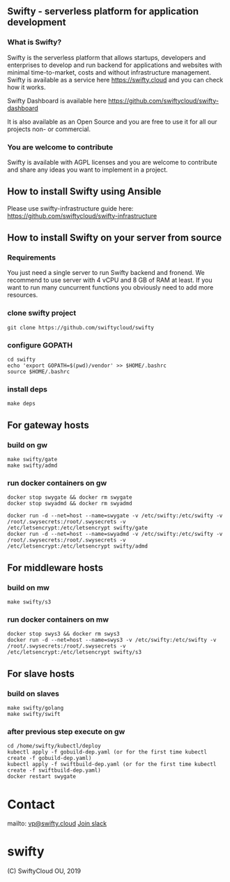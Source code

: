 ## Swifty - serverless platform for application development

### What is Swifty?

Swifty is the serverless platform that allows startups, developers and enterprises to develop and run backend for applications and websites with minimal time-to-market, costs and without infrastructure management.
Swifty is available as a service here https://swifty.cloud and you can check how it works.

Swifty Dashboard is available here https://github.com/swiftycloud/swifty-dashboard

It is also available as an Open Source and you are free to use it for all our projects non- or commercial.

### You are welcome to contribute

Swifty is available with AGPL licenses and you are welcome to contribute and share any ideas you want to implement in a project.

## How to install Swifty using Ansible

Please use swifty-infrastructure guide here:
https://github.com/swiftycloud/swifty-infrastructure

## How to install Swifty on your server from source

### Requirements

You just need a single server to run Swifty backend and fronend. We recommend to use server with 4 vCPU and 8 GB of RAM at least. If you want to run many cuncurrent functions you obviously need to add more resources.

### clone swifty project
```
git clone https://github.com/swiftycloud/swifty
```

### configure GOPATH

```
cd swifty
echo 'export GOPATH=$(pwd)/vendor' >> $HOME/.bashrc
source $HOME/.bashrc
```


### install deps
```
make deps
```

## For gateway hosts

### build on gw
```
make swifty/gate
make swifty/admd
```

### run docker containers on gw

```
docker stop swygate && docker rm swygate
docker stop swyadmd && docker rm swyadmd

docker run -d --net=host --name=swygate -v /etc/swifty:/etc/swifty -v /root/.swysecrets:/root/.swysecrets -v /etc/letsencrypt:/etc/letsencrypt swifty/gate
docker run -d --net=host --name=swyadmd -v /etc/swifty:/etc/swifty -v /root/.swysecrets:/root/.swysecrets -v /etc/letsencrypt:/etc/letsencrypt swifty/admd
```

## For middleware hosts


### build on mw

```
make swifty/s3
```

### run docker containers on mw

```
docker stop swys3 && docker rm swys3
docker run -d --net=host --name=swys3 -v /etc/swifty:/etc/swifty -v /root/.swysecrets:/root/.swysecrets -v /etc/letsencrypt:/etc/letsencrypt swifty/s3
```

## For slave hosts


### build on slaves

```
make swifty/golang
make swifty/swift
```

### after previous step execute on gw

```
cd /home/swifty/kubectl/deploy
kubectl apply -f gobuild-dep.yaml (or for the first time kubectl create -f gobuild-dep.yaml)
kubectl apply -f swiftbuild-dep.yaml (or for the first time kubectl create -f swiftbuild-dep.yaml)
docker restart swygate
```
# Contact
mailto: vp@swifty.cloud
[Join slack](https://join.slack.com/t/swiftycloud/shared_invite/enQtNDk1Nzk5NTQ1OTIzLWVhNWY3ZDZmNmQ1YTBlZGNlN2IzMmNhYmEzNTNkOGU2MzdmZWE3YTBiMjVjYWI5Y2FhMTUwMWUyOTNkZGE5OTM)

# swifty
(С) SwiftyCloud OU, 2019
